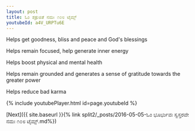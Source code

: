 ```yaml
---
layout: post
title: ಓಂ ಶತ್ರುಜಿತೆ ನಮಃ ೧೦೮ ಟೈಮ್ಸ್
youtubeId: a4V_URPTu6E
---
```

 
 
Helps get goodness, bliss and peace and God's blessings
 
Helps remain focused, help generate inner energy 
 
Helps boost physical and mental health 
 
Helps remain grounded and generates a sense of gratitude towards the greater power 
 
Helps reduce bad karma
 
 
 
 


{% include youtubePlayer.html id=page.youtubeId %}
 
[Next]({{ site.baseurl }}{% link  split2/_posts/2016-05-05-ಓಂ ಭೂರ್ಭುವಃ ಸ್ವಸ್ತರವೇ ನಮಃ ೧೦೮ ಟೈಮ್ಸ್.md%})
 
